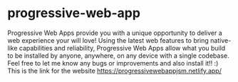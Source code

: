 # progressive-web-app

Progressive Web Apps provide you with a unique opportunity to deliver a web experience your will love! Using the latest web features to bring native-like capabilities and reliability, Progressive Web Apps allow what you build to be installed by anyone, anywhere, on any device with a single codebase. 
Feel free to let me know any bugs or improvements and also install it!! :)
This is the link for the website
https://progressivewebappjsm.netlify.app/

